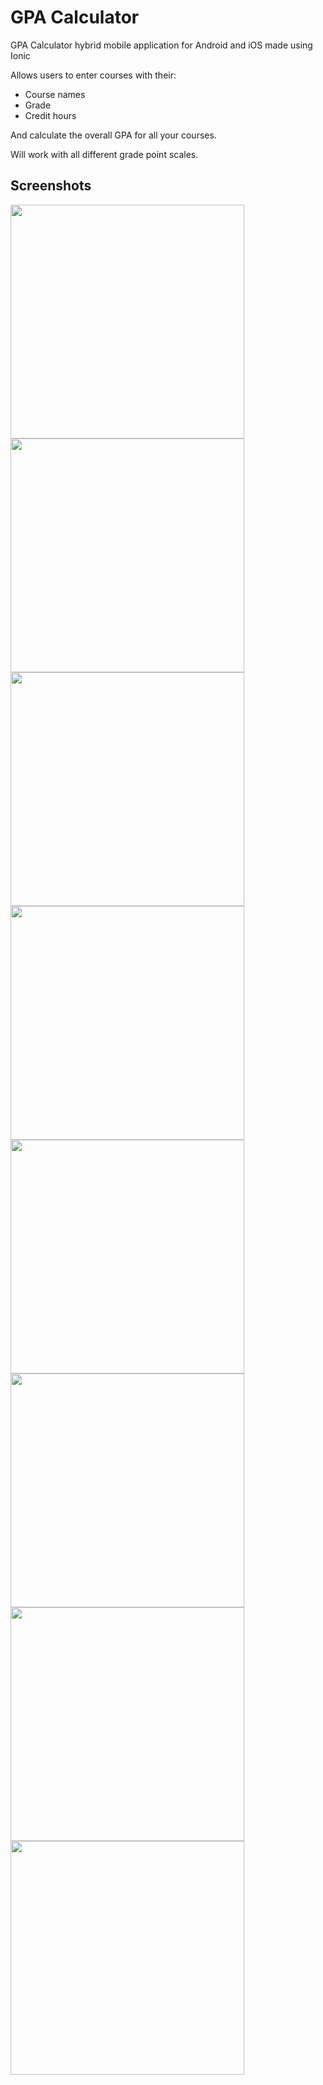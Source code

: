 # GPA Calculator
GPA Calculator hybrid mobile application for Android and iOS made using Ionic

Allows users to enter courses with their:

- Course names
- Grade
- Credit hours

And calculate the overall GPA for all your courses.

Will work with all different grade point scales.

## Screenshots

<img src="https://user-images.githubusercontent.com/28017034/29745823-1b732f7a-8a8b-11e7-9c76-cbaef860e21c.jpeg" width="374" />

<img src="https://user-images.githubusercontent.com/28017034/29745824-1b894224-8a8b-11e7-804c-f311474298b0.jpeg" width="374" />

<img src="https://user-images.githubusercontent.com/28017034/29745821-1b651782-8a8b-11e7-957e-8439669d7a7d.jpeg" width="374" />

<img src="https://user-images.githubusercontent.com/28017034/29745819-1b63a0d2-8a8b-11e7-9060-280dad483408.jpeg" width="374" />

<img src="https://user-images.githubusercontent.com/28017034/29745820-1b6421e2-8a8b-11e7-8de4-3b7d4a5ddf6f.jpeg" width="374" />

<img src="https://user-images.githubusercontent.com/28017034/29745822-1b7237e6-8a8b-11e7-929f-7fb452b2d9c7.jpeg" width="374" />

<img src="https://user-images.githubusercontent.com/28017034/29745818-1b63574e-8a8b-11e7-8634-e7e1584f420f.jpeg" width="374" />

<img src="https://user-images.githubusercontent.com/28017034/29745817-1b62fb14-8a8b-11e7-8339-96342f0294c2.jpeg" width="374" />
